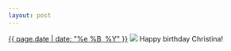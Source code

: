```yaml
---
layout: post
---
```


<p>
  <time><a href="/298">{{ page.date | date: "%e %B, %Y" }}</a></time>
  <a href="/298"><img src="{{ site.assets_url }}/298.jpg"/></a>
  <span>Happy birthday Christina!</span>
</p>
